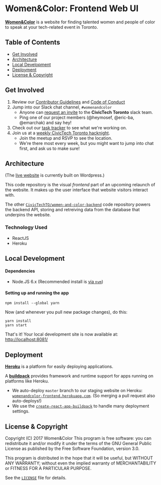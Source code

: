 # Women&Color: Frontend Web UI

[**Women&Color**](site-live) is a website for finding
talented women and people of color to speak at your tech-related event
in Toronto.

## Table of Contents

* [Get Involved](#get-involved)
* [Architecture](#architecture)
* [Local Development](#local-development)
* [Deployment](#deployment)
* [License & Copyright](#license--copyright)

## Get Involved

1. Review our [Contributor Guidelines][contributing] and [Code of
   Conduct][conduct]
2. Jump into our Slack chat channel, `#womenandcolor`
    * Anyone can [request an invite][slack-invite] to the **CivicTech
      Toronto** slack team.
    * Ping one of our project members (@heymosef, @eric-ba, @emarchak) and
      say hey!
3. Check out our [task tracker][task-tracker] to see what we're working
   on.
4. Join us at a [weekly CivicTech Toronto hacknight][meetup].
    * Join the meetup and RSVP to see the location.
    * We're there most every week, but you might want to jump into chat
      first, and ask us to make sure!

## Architecture

(The [live website][site-live] is currently built on Wordpress.)

This code repository is the visual _frontend_ part of an upcoming
relaunch of the website. It makes up the user interface that website
visitors interact with.

The other [`CivicTechTO/women-and-color-backend`][code-backend] code
repository powers the backend API, storing and retreiving data from the
database that underpins the website.

### Technology Used

* ReactJS
* Heroku

## Local Development

#### Dependencies

* Node.JS 6.x (Recommended install is [via `nvm`][node-install])

#### Setting up and running the app

```
npm install --global yarn
```

Now (and whenever you pull new package changes), do this:

```
yarn install
yarn start
```

That's it! Your local development site is now available at:
[http://localhost:8081/](http://localhost:8081/)

## Deployment

[**Heroku**][heroku] is a platform for easily deploying applications.

A [**buildpack**][buildpack] provides framework and runtime support for apps running on
platforms like Heroku.

* We auto-deploy `master` branch to our staging website on Heroku:
  [`womenandcolor-frontend.herokuapp.com`][site-staging]. (So merging a
  pull request also auto-deploys!)
* We use the
  [`create-react-app-buildpack`](https://github.com/mars/create-react-app-buildpack)
  to handle many deployment settings.

## License & Copyright

Copyright (C) 2017 Women&Color
This program is free software: you can redistribute it and/or modify it under the terms of the GNU General Public License as published by the Free Software Foundation, version 3.0.

This program is distributed in the hope that it will be useful, but WITHOUT ANY WARRANTY; without even the implied warranty of MERCHANTABILITY or FITNESS FOR A PARTICULAR PURPOSE.

See the [`LICENSE`](/LICENSE) file for details.

<!-- Links -->
   [site-live]: http://womenandcolor.com/
   [site-staging]: https://womenandcolor-frontend.herokuapp.com/
   [contributing]: CONTRIBUTING.md
   [conduct]: CONDUCT.md
   [code-backend]: https://github.com/CivicTechTO/women-and-color-backend
   [heroku]: https://github.com/CivicTechTO/women-and-color-backend
   [buildpack]: https://docs.cloudfoundry.org/buildpacks/
   [license]: LICENSE
   [node-install]: https://nodejs.org/en/download/package-manager/#nvm
   [slack-invite]: https://civictechto-slack-invite.herokuapp.com
   [meetup]: https://www.meetup.com/Civic-Tech-Toronto/
   [task-tracker]: https://github.com/orgs/CivicTechTO/projects/1

